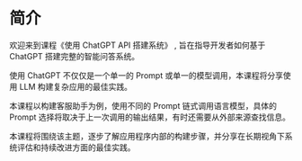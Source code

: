 # 简介

欢迎来到课程《使用 ChatGPT API 搭建系统》 , 旨在指导开发者如何基于 ChatGPT 搭建完整的智能问答系统。

使用 ChatGPT 不仅仅是一个单一的 Prompt 或单一的模型调用，本课程将分享使用 LLM 构建复杂应用的最佳实践。

本课程以构建客服助手为例，使用不同的 Prompt 链式调用语言模型，具体的 Prompt 选择将取决于上一次调用的输出结果，有时还需要从外部来源查找信息。

本课程将围绕该主题，逐步了解应用程序内部的构建步骤，并分享在长期视角下系统评估和持续改进方面的最佳实践。

